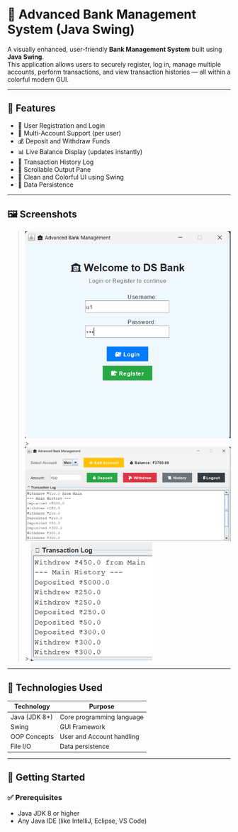 # 🏦 Advanced Bank Management System (Java Swing)

A visually enhanced, user-friendly **Bank Management System** built using **Java Swing**.  
This application allows users to securely register, log in, manage multiple accounts, perform transactions, and view transaction histories — all within a colorful modern GUI.

---

## 🎯 Features

- 🔐 User Registration and Login
- 🏦 Multi-Account Support (per user)
- 💰 Deposit and Withdraw Funds
- 📊 Live Balance Display (updates instantly)
- 📜 Transaction History Log
- 🧾 Scrollable Output Pane
- 🎨 Clean and Colorful UI using Swing
- 💾 Data Persistence

---

## 🖼️ Screenshots

> ![login UI](image.png) > ![Dashboard UI](image-1.png) > ![Transaction Log](image-2.png)

---

## 🧰 Technologies Used

| Technology    | Purpose                   |
| ------------- | ------------------------- |
| Java (JDK 8+) | Core programming language |
| Swing         | GUI Framework             |
| OOP Concepts  | User and Account handling |
| File I/O      | Data persistence          |

---

## 🚀 Getting Started

### ✅ Prerequisites

- Java JDK 8 or higher
- Any Java IDE (like IntelliJ, Eclipse, VS Code)




